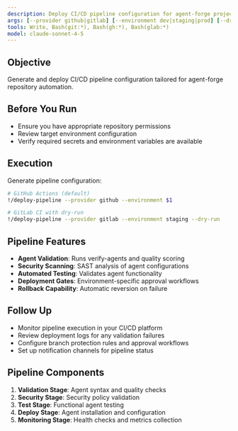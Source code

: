 ```yaml
---
description: Deploy CI/CD pipeline configuration for agent-forge project
args: [--provider github|gitlab] [--environment dev|staging|prod] [--dry-run]
tools: Write, Bash(git:*), Bash(gh:*), Bash(glab:*)
model: claude-sonnet-4-5
---
```


## Objective
Generate and deploy CI/CD pipeline configuration tailored for agent-forge repository automation.

## Before You Run
- Ensure you have appropriate repository permissions
- Review target environment configuration
- Verify required secrets and environment variables are available

## Execution
Generate pipeline configuration:

```bash
# GitHub Actions (default)
!/deploy-pipeline --provider github --environment $1

# GitLab CI with dry-run
!/deploy-pipeline --provider gitlab --environment staging --dry-run
```

## Pipeline Features
- **Agent Validation**: Runs verify-agents and quality scoring
- **Security Scanning**: SAST analysis of agent configurations
- **Automated Testing**: Validates agent functionality
- **Deployment Gates**: Environment-specific approval workflows
- **Rollback Capability**: Automatic reversion on failure

## Follow Up
- Monitor pipeline execution in your CI/CD platform
- Review deployment logs for any validation failures
- Configure branch protection rules and approval workflows
- Set up notification channels for pipeline status

## Pipeline Components
1. **Validation Stage**: Agent syntax and quality checks
2. **Security Stage**: Security policy validation
3. **Test Stage**: Functional agent testing
4. **Deploy Stage**: Agent installation and configuration
5. **Monitoring Stage**: Health checks and metrics collection

